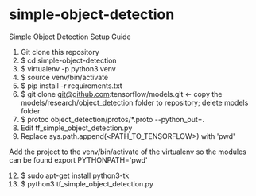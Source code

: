 # simple-object-detection

Simple Object Detection Setup Guide

1. Git clone this repository 
2. $ cd simple-object-detection 
3. $ virtualenv -p python3 venv 
4. $ source venv/bin/activate 
5. $ pip install -r requirements.txt 
6. $ git clone git@github.com:tensorflow/models.git <- copy the models/research/object_detection folder to repository; 
delete models folder
7. $ protoc object_detection/protos/*.proto --python_out=. 
8. Edit tf_simple_object_detection.py
9. Replace sys.path.append(<PATH_TO_TENSORFLOW>) with 'pwd'

Add the project to the venv/bin/activate of the virtualenv so the modules can be found
        export PYTHONPATH='pwd'

12. $ sudo apt-get install python3-tk 
13. $ python3 tf_simple_object_detection.py 
